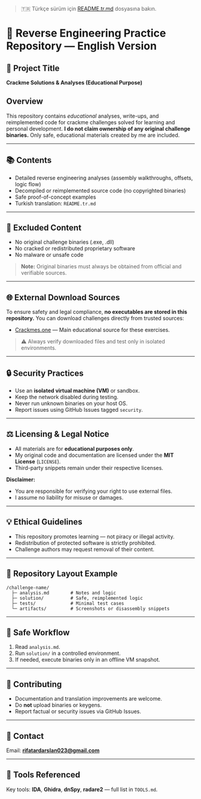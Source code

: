 > 🇹🇷 Türkçe sürüm için [README.tr.md](README.tr.md) dosyasına bakın.

# 🧠 Reverse Engineering Practice Repository — English Version

## 🎯 Project Title

**Crackme Solutions & Analyses (Educational Purpose)**

## Overview

This repository contains *educational* analyses, write-ups, and reimplemented code for crackme challenges solved for learning and personal development. **I do not claim ownership of any original challenge binaries.** Only safe, educational materials created by me are included.

---

## 📚 Contents

- Detailed reverse engineering analyses (assembly walkthroughs, offsets, logic flow)
- Decompiled or reimplemented source code (no copyrighted binaries)
- Safe proof-of-concept examples
- Turkish translation: `README.tr.md`

---

## 🚫 Excluded Content

- No original challenge binaries (.exe, .dll)
- No cracked or redistributed proprietary software
- No malware or unsafe code

> **Note:** Original binaries must always be obtained from official and verifiable sources.

---

## 🌐 External Download Sources

To ensure safety and legal compliance, **no executables are stored in this repository.** You can download challenges directly from trusted sources:

- [Crackmes.one](https://crackmes.one/) — Main educational source for these exercises.

> ⚠️ Always verify downloaded files and test only in isolated environments.

---

## 🔒 Security Practices

- Use an **isolated virtual machine (VM)** or sandbox.
- Keep the network disabled during testing.
- Never run unknown binaries on your host OS.
- Report issues using GitHub Issues tagged `security`.

---

## ⚖️ Licensing & Legal Notice

- All materials are for **educational purposes only**.
- My original code and documentation are licensed under the **MIT License** (`LICENSE`).
- Third-party snippets remain under their respective licenses.

**Disclaimer:**

- You are responsible for verifying your right to use external files.
- I assume no liability for misuse or damages.

---

## 💡 Ethical Guidelines

- This repository promotes learning — not piracy or illegal activity.
- Redistribution of protected software is strictly prohibited.
- Challenge authors may request removal of their content.

---

## 📁 Repository Layout Example

```
/challenge-name/
  ├─ analysis.md        # Notes and logic
  ├─ solution/          # Safe, reimplemented logic
  ├─ tests/             # Minimal test cases
  └─ artifacts/         # Screenshots or disassembly snippets
```

---

## 🧩 Safe Workflow

1. Read `analysis.md`.
2. Run `solution/` in a controlled environment.
3. If needed, execute binaries only in an offline VM snapshot.

---

## 🤝 Contributing

- Documentation and translation improvements are welcome.
- Do **not** upload binaries or keygens.
- Report factual or security issues via GitHub Issues.

---

## 📧 Contact

Email: [**rifatardarslan023@gmail.com**](mailto\:rifatardarslan023@gmail.com)

---

## 🧰 Tools Referenced

Key tools: **IDA**, **Ghidra**, **dnSpy**, **radare2** — full list in `TOOLS.md`.

